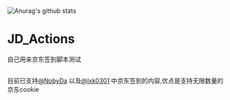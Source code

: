 ![Anurag's github stats](https://github-readme-stats.vercel.app/api?username=adsproo&show_icons=true&theme=merko)
# JD_Actions
自己用来京东签到脚本测试
##
目前已支持[@NobyDa](https://github.com/NobyDa) 以及[@lxk0301](https://github.com/lxk0301) 中京东签到的内容,优点是支持无限数量的京东cookie
